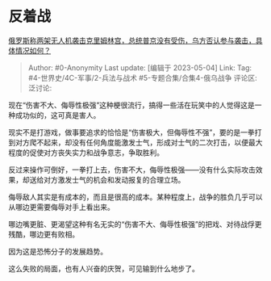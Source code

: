 # 反着战
[俄罗斯称两架无人机袭击克里姆林宫，总统普京没有受伤，乌方否认参与袭击，具体情况如何？](https://www.zhihu.com/question/598879535/answer/3011939101)

> Author: #0-Anonymity
> Last update: [编辑于 2023-05-04]
> Link:
> Tag: #4-世界史/4C-军事/2-兵法与战术 #5-专题合集/合集4-俄乌战争 
> 评论区:
> 泛讨论:

现在“伤害不大、侮辱性极强”这种梗很流行，搞得一些活在玩笑中的人觉得这是一种成功似的，这可真是害人。

现实不是打游戏，做事要追求的恰恰是“伤害极大，但侮辱性不强”，要的是一拳打到对方爬不起来，却没有任何角度能激发士气，形成对士气的二次打击，以便最大程度的促使对方丧失实力和战争意志，争取胜利。

反过来操作可倒好，一拳打上去，伤害不大，侮辱性极强——没有什么实际攻击效果，却送给对方激发士气的机会和发动报复的合理立场。

侮辱敌人其实是有成本的，而且是很高的成本。某种程度上，战争的胜负几乎可以从哪边更需要侮辱对手上看出来。

哪边嘴更脏、更渴望这种有名无实的“伤害不大、侮辱性极强”的把戏、对待战俘更残酷，哪边更有败相。

因为这是恐怖分子的发展趋势。

这么失败的局面，也有人兴奋的庆贺，可见输到什么地步了。